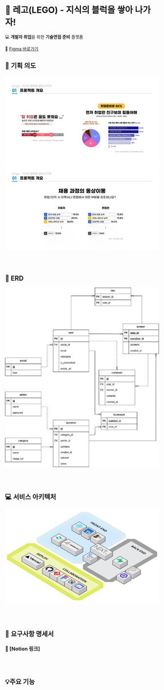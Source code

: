 # 👷 레고(LEGO) - 지식의 블럭을 쌓아 나가자!

💻 **개발자 취업**을 위한 **기술면접 준비** 플랫폼

🔗 [Figma 바로가기](https://www.figma.com/slides/9dxeauvkdPTft2Gu6bMdNA/LE-go-%EA%B8%B0%ED%9A%8D%EC%9E%90%EB%A3%8C?node-id=1-791&t=5SOrXiOApubJsaVB-1)

## **🔎 기획 의도**

<img src=".github/images/1.png"  />
<img src=".github/images/2.png" />

<br /><br />

## 📝 ERD

<img src=".github/images/erd.png" />

<br /><br />

## 💻 서비스 아키텍처

<img src=".github/images/architecture.png" />

<br /><br />

## 📝 요구사항 명세서

### 🔗 [Notion 링크]

<br/><br/>

## 💡주요 기능
